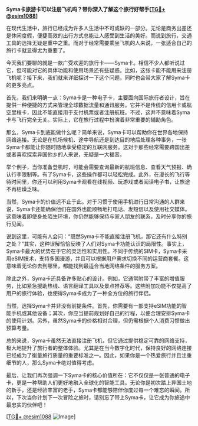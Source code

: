 **Syma卡旅游卡可以注册飞机吗？带你深入了解这个旅行好帮手[[TG💪+ @esim1088](https://t.me/s/esim1088)]**

在现代生活中，旅行已经成为许多人生活中不可或缺的一部分。无论是商务出差还是休闲度假，便捷高效的出行方式总能让人感受到生活的美好。而说到旅行，交通工具的选择无疑是重中之重。而对于经常需要乘坐飞机的人来说，一张适合自己的旅行卡就显得尤为重要了。

今天我们要聊的就是一款广受欢迎的旅行卡——Syma卡。相信不少人都听说过它，但可能对它的具体功能和使用场景还有些疑惑。比如，这张卡能不能用来注册飞机呢？接下来，我们就来详细探讨一下这个问题，同时也会带大家了解Syma卡的更多亮点。

首先，我们来明确一点：Syma卡是一种电子卡，主要面向国际旅行者设计，旨在提供一种便捷的方式来管理全球数据流量和通讯服务。它并不是传统的信用卡或航空里程卡，因此不能直接用于支付机票或者注册航班。不过，这并不意味着Syma卡与飞行完全无关。实际上，它在旅行过程中扮演着非常重要的辅助角色。

那么，Syma卡到底能做什么呢？简单来说，Syma卡可以帮助你在世界各地保持网络连接。无论是在机场候机、途中导航还是到达目的地后处理各种事务，一张Syma卡都能让你随时随地享受稳定的互联网服务。这对于那些经常需要跨国出差或者喜欢探索异国他乡的人来说，无疑是一大福音。

举个例子，当你准备登机时，可能会需要查询最新的航班信息、查看天气预报、确认行李限制等。有了Syma卡，这些操作都可以轻松完成。此外，在漫长的飞行等待时间里，你还可以利用Syma卡观看在线视频、玩游戏或者阅读电子书，让旅途不再枯燥乏味。

当然，Syma卡的价值远不止于此。对于习惯于使用手机进行日常沟通的人群来说，Syma卡还能确保他们在国外也能顺畅地打电话、发短信以及使用社交媒体。这意味着即使身处陌生环境，你仍然能够保持与家人朋友的联系，及时分享你的旅行见闻。

说到这里，可能有人会问：“既然Syma卡不能直接注册飞机，那它还有什么特别之处？”其实，这种误解恰恰反映了人们对Syma卡功能认识的局限性。事实上，Syma卡最大的优势在于它的灵活性和实用性。不同于传统的SIM卡，Syma卡采用eSIM技术，支持多国漫游，并且可以根据用户需求切换不同的运营商套餐。这意味着无论你去到哪里，都能找到最适合当地网络条件的服务方案。

除此之外，Syma卡还具备许多贴心的设计。例如，它通常附带了丰富的增值服务，比如紧急援助热线、语言翻译工具以及景点推荐等。这些附加功能不仅提高了用户的旅行体验，也使得Syma卡成为了一种全方位的旅行伴侣。

当然，选择Syma卡并非没有前提条件。首先，你需要有一部支持eSIM功能的智能手机或其他设备；其次，你应当提前规划好自己的行程，以便合理安排Syma卡的使用计划。另外，虽然Syma卡的价格相对合理，但仍需根据个人消费习惯做出预算考量。

总的来说，Syma卡虽然无法直接注册飞机，但它通过提供稳定可靠的网络支持，极大地提升了旅行者的整体体验。尤其是在当今数字化时代，保持良好的网络连接已经成为了衡量旅行质量的重要标准之一。因此，如果你是一个热爱旅行并且注重细节的人，那么Syma卡绝对值得考虑。

最后，让我们再次强调一下Syma卡的核心价值所在：它不仅仅是一张普通的电子卡，更是一种帮助人们更好地融入全球化的智能工具。无论你是初次踏上异国土地的新手，还是经验丰富的老手，Syma卡都能够陪伴你度过每一个难忘的瞬间。所以，下次当你计划下一次冒险之旅时，请别忘了带上Syma卡，让它成为你旅途中最忠实的伙伴吧！

[[TG💪+ @esim1088](https://t.me/s/esim1088) ![Image](https://i.postimg.cc/4NQfJmqS/Snipaste-2025-05-13-00-14-12.png)]